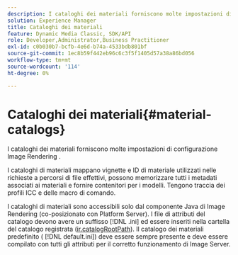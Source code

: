 ```yaml
---
description: I cataloghi dei materiali forniscono molte impostazioni di configurazione Image Rendering .
solution: Experience Manager
title: Cataloghi dei materiali
feature: Dynamic Media Classic, SDK/API
role: Developer,Administrator,Business Practitioner
exl-id: c0b030b7-bcfb-4e6d-b74a-4533bdb801bf
source-git-commit: 1ec8b59f442eb96c6c3f5f1405d57a38a86bd056
workflow-type: tm+mt
source-wordcount: '114'
ht-degree: 0%

---
```


# Cataloghi dei materiali{#material-catalogs}

I cataloghi dei materiali forniscono molte impostazioni di configurazione Image Rendering .

I cataloghi di materiali mappano vignette e ID di materiale utilizzati nelle richieste a percorsi di file effettivi, possono memorizzare tutti i metadati associati ai materiali e fornire contenitori per i modelli. Tengono traccia dei profili ICC e delle macro di comando.

I cataloghi di materiali sono accessibili solo dal componente Java di Image Rendering (co-posizionato con Platform Server). I file di attributi del catalogo devono avere un suffisso [!DNL .ini] ed essere inseriti nella cartella del catalogo registrata ([ir.catalogRootPath](../../../../../../ir-api/server-admin/image-rendering-api-ref/c-ir-server-administration/c-ir-configuration-settings-reference/c-ir-catalog-folder.md#concept-1c1d308112054bb99e3895c3fb8ca5f7)). Il catalogo dei materiali predefinito ( [!DNL default.ini]) deve essere sempre presente e deve essere compilato con tutti gli attributi per il corretto funzionamento di Image Server.
